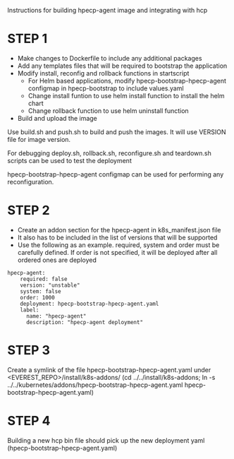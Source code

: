 Instructions for building hpecp-agent image and integrating with hcp

# STEP 1
* Make changes to Dockerfile to include any additional packages
* Add any templates files that will be required to bootstrap the application
* Modify install, reconfig and rollback functions in startscript
  - For Helm based applications, modify hpecp-bootstrap-hpecp-agent configmap in hpecp-bootstrap to include
  values.yaml
  - Change install funtion to use helm install function to install the helm chart
  - Change rollback function to use helm uninstall function
* Build and upload the image

Use build.sh and push.sh to build and push the images. It will use
VERSION file for image version.

For debugging
deploy.sh, rollback.sh, reconfigure.sh and teardown.sh scripts can be used to test the deployment

hpecp-bootstrap-hpecp-agent configmap can be used for performing any reconfiguration.


# STEP 2
* Create an addon section for the hpecp-agent in k8s_manifest.json file
* It also has to be included in the list of versions that will be supported
* Use the following as an example. required, system and order must be carefully defined.
  If order is not specified, it will be deployed after all ordered ones are deployed
```
hpecp-agent:
    required: false
    version: "unstable"
    system: false
    order: 1000
    deployment: hpecp-bootstrap-hpecp-agent.yaml
    label:
      name: "hpecp-agent"
      description: "hpecp-agent deployment"
```

# STEP 3
Create a symlink of the file hpecp-bootstrap-hpecp-agent.yaml under <EVEREST_REPO>/install/k8s-addons/
(cd ../../install/k8s-addons; ln -s ../../kubernetes/addons/hpecp-bootstrap-hpecp-agent.yaml hpecp-bootstrap-hpecp-agent.yaml)

# STEP 4
Building a new hcp bin file should pick up the new deployment yaml (hpecp-bootstrap-hpecp-agent.yaml)
